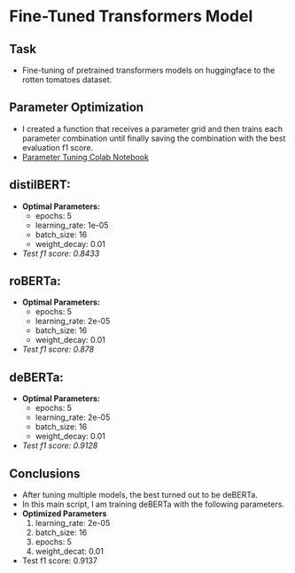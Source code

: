 # Fine-Tuned Transformers Model

## Task
* Fine-tuning of pretrained transformers models on huggingface 
to the rotten tomatoes dataset. 

## Parameter Optimization
* I created a function that receives a parameter grid and then trains 
each parameter combination until finally saving the combination with 
the best evaluation f1 score.
* [Parameter Tuning Colab Notebook](https://colab.research.google.com/drive/1vtNBEbhre3c0S_qnfLrE6SJ96LSM6jkd?usp=sharing)

## distilBERT:
* **Optimal Parameters:**
  * epochs: 5
  * learning_rate: 1e-05
  * batch_size: 16
  * weight_decay: 0.01
* *Test f1 score: 0.8433*

## roBERTa:
* **Optimal Parameters:**
  * epochs: 5
  * learning_rate: 2e-05
  * batch_size: 16
  * weight_decay: 0.01
* *Test f1 score: 0.878*

## deBERTa:
* **Optimal Parameters:**
  * epochs: 5
  * learning_rate: 2e-05
  * batch_size: 16
  * weight_decay: 0.01
* *Test f1 score: 0.9128*

## Conclusions
* After tuning multiple models, the best turned out to be deBERTa. 
* In this main script, I am training deBERTa with the following parameters.
* **Optimized Parameters**
  1. learning_rate: 2e-05
  2. batch_size: 16 
  3. epochs: 5
  4. weight_decat: 0.01
* Test f1 score: 0.9137
